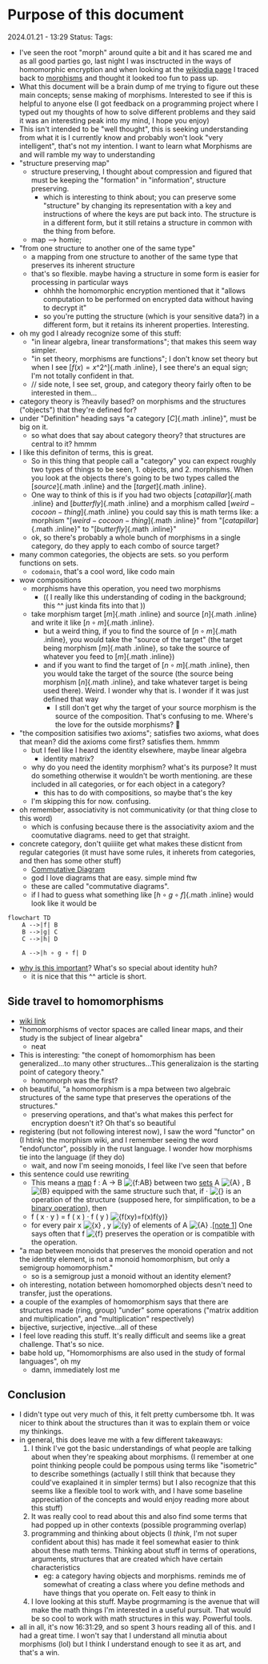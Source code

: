 # Purpose of this document

2024.01.21 - 13:29 Status: Tags:

-   I've seen the root "morph" around quite a bit and it has scared me
    and as all good parties go, last night I was insctructed in the ways
    of homomorphic encryption and when looking at the [wikipdia
    page](https://en.wikipedia.org/wiki/Homomorphic_encryption) I traced
    back to [morphisms](https://en.wikipedia.org/wiki/Morphism) and
    thought it looked too fun to pass up.
-   What this document will be a brain dump of me trying to figure out
    these main concepts; sense making of morphisms. Interested to see if
    this is helpful to anyone else (I got feedback on a programming
    project where I typed out my thoughts of how to solve different
    problems and they said it was an interesting peak into my mind, I
    hope you enjoy)
-   This isn't intended to be "well thought", this is seeking
    understanding from what it is I currently know and probably won't
    look "very intelligent", that's not my intention. I want to learn
    what Morphisms are and will ramble my way to understanding
-   "structure preserving map"
    -   structure preserving, I thought about compression and figured
        that must be keeping the "formation" in "information", structure
        preserving.
        -   which is interesting to think about; you can preserve some
            "structure" by changing its representation with a key and
            instructions of where the keys are put back into. The
            structure is in a different form, but it still retains a
            structure in common with the thing from before.
    -   map --\> homie;
-   "from one structure to another one of the same type"
    -   a mapping from one structure to another of the same type that
        preserves its inherent structure
    -   that's so flexible. maybe having a structure in some form is
        easier for processing in particular ways
        -   ohhhh the homomorphic encryption mentioned that it "allows
            computation to be performed on encrypted data without having
            to decrypt it"
        -   so you're putting the structure (which is your sensitive
            data?) in a different form, but it retains its inherent
            properties. Interesting.
-   oh my god I already recognize some of this stuff:
    -   "in linear algebra, linear transformations"; that makes this
        seem way simpler.
    -   "in set theory, morphisms are functions"; I don't know set
        theory but when I see [*f*(*x*) = *x*^2^]{.math .inline}, I see
        there's an equal sign; I'm not totally confident in that.
    -   // side note, I see set, group, and category theory fairly often
        to be interested in them...
-   category theory is ?heavily based? on morphisms and the structures
    ("objects") that they're defined for?
-   under "Definition" heading says "a category [*C*]{.math .inline}",
    must be big on it.
    -   so what does that say about category theory? that structures are
        central to it? hmmm
-   I like this definiton of terms, this is great.
    -   So in this thing that people call a "category" you can expect
        roughly two types of things to be seen, 1. objects, and 2.
        morphisms. When you look at the objects there's going to be two
        types called the [*source*]{.math .inline} and the
        [*target*]{.math .inline}.
    -   One way to think of this is if you had two objects
        [*catapillar*]{.math .inline} and [*butterfly*]{.math .inline}
        and a morphism called [*weird* − *cocoon* − *thing*]{.math
        .inline} you could say this is math terms like: a morphism
        "[*weird* − *cocoon* − *thing*]{.math .inline}" from
        "[*catapillar*]{.math .inline}" to "[*butterfly*]{.math
        .inline}"
    -   ok, so there's probably a whole bunch of morphisms in a single
        category, do they apply to each combo of source target?
-   many common categories, the objects are sets. so you perform
    functions on sets.
    -   `codomain`, that's a cool word, like codo main
-   wow compositions
    -   morphisms have this operation, you need two morphisms
        -   (( I really like this understanding of coding in the
            background; this \^\^ just kinda fits into that ))
    -   take morphism target [*m*]{.math .inline} and source [*n*]{.math
        .inline} and write it like [*n* ∘ *m*]{.math .inline}.
        -   but a weird thing, if you to find the source of
            [*n* ∘ *m*]{.math .inline}, you would take the "source of
            the target" (the target being morphism [*m*]{.math .inline},
            so take the source of whatever you feed to [*m*]{.math
            .inline})
        -   and if you want to find the target of [*n* ∘ *m*]{.math
            .inline}, then you would take the target of the source (the
            source being morphism [*n*]{.math .inline}, and take
            whatever target is being used there). Weird. I wonder why
            that is. I wonder if it was just defined that way
            -   I still don't get why the target of your source morphism
                is the source of the composition. That's confusing to
                me. Where's the love for the outside morphisms? 🙁
-   "the composition satisifies two axioms"; satisfies two axioms, what
    does that mean? did the axioms come first? satisfies them. hmmm
    -   but I feel like I heard the identity elsewhere, maybe linear
        algebra
        -   identity matrix?
    -   why do you need the identity morphism? what's its purpose? It
        must do something otherwise it wouldn't be worth mentioning. are
        these included in all categories, or for each object in a
        category?
        -   this has to do with compositions, so maybe that's the key
    -   I'm skipping this for now. confusing.
-   oh remember, associativity is not communicativity (or that thing
    close to this word)
    -   which is confusing because there is the associativity axiom and
        the coomutative diagrams. need to get that straight.
-   concrete category, don't quiiiite get what makes these disticnt from
    regular categories (it must have some rules, it inherets from
    categories, and then has some other stuff)
    -   [Commutative
        Diagram](https://en.wikipedia.org/wiki/File:Commutative_diagram_for_morphism.svg)
    -   god I love diagrams that are easy. simple mind ftw
    -   these are called "commutative diagrams".
    -   if I had to guess what something like [*h* ∘ *g* ∘ *f*]{.math
        .inline} would look like it would be

``` mermaid
flowchart TD
    A -->|f| B
    B -->|g| C 
    C -->|h| D
    
    A -->|h ∘ g ∘ f| D
```

-   [why is this
    important](https://en.wikipedia.org/wiki/Identity_function)? What's
    so special about identity huh?
    -   it is nice that this \^\^ article is short.

## Side travel to homomorphisms

-   [wiki link](https://en.wikipedia.org/wiki/Homomorphism)
-   "homomorphisms of vector spaces are called linear maps, and their
    study is the subject of linear algebra"
    -   neat
-   This is interesting: "the conept of homomorphism has been
    generalized...to many other structures...This generalizaion is the
    starting point of category theory."
    -   homomorph was the first?
-   oh beautiful, "a homomorphism is a mpa between two algebraic
    structures of the same type that preserves the operations of the
    structures."
    -   preserving operations, and that's what makes this perfect for
        encryption doesn't it? Oh that's so beautiful
-   registering (but not following interest now), I saw the word
    "functor" on (I htink) the morphism wiki, and I remember seeing the
    word "endofunctor", possibly in the rust language. I wonder how
    morphisms tie into the language (if they do)
    -   wait, and now I'm seeing monoids, I feel like I've seen that
        before
-   this sentence could use rewriting
    -   This means a
        [map](https://en.wikipedia.org/wiki/Map_(mathematics) "Map (mathematics)")
        f : A → B
        ![{f:AB}](https://wikimedia.org/api/rest_v1/media/math/render/svg/20040a52d9391f2fe271f0aaa300bf7887a0c7b1)
        between two
        [sets](https://en.wikipedia.org/wiki/Set_(mathematics) "Set (mathematics)")
        A
        ![{A}](https://wikimedia.org/api/rest_v1/media/math/render/svg/7daff47fa58cdfd29dc333def748ff5fa4c923e3)
        , B
        ![{B}](https://wikimedia.org/api/rest_v1/media/math/render/svg/47136aad860d145f75f3eed3022df827cee94d7a)
        equipped with the same structure such that, if ⋅
        ![{}](https://wikimedia.org/api/rest_v1/media/math/render/svg/ba2c023bad1bd39ed49080f729cbf26bc448c9ba)
        is an operation of the structure (supposed here, for
        simplification, to be a [binary
        operation](https://en.wikipedia.org/wiki/Binary_operation "Binary operation")),
        then
    -   f ( x ⋅ y ) = f ( x ) ⋅ f ( y )
        ![{f(xy)=f(x)f(y)}](https://wikimedia.org/api/rest_v1/media/math/render/svg/24771e82caf5e47b968fc33ddb13f6d968e82a36)
    -   for every pair x
        ![{x}](https://wikimedia.org/api/rest_v1/media/math/render/svg/87f9e315fd7e2ba406057a97300593c4802b53e4)
        , y
        ![{y}](https://wikimedia.org/api/rest_v1/media/math/render/svg/b8a6208ec717213d4317e666f1ae872e00620a0d)
        of elements of A
        ![{A}](https://wikimedia.org/api/rest_v1/media/math/render/svg/7daff47fa58cdfd29dc333def748ff5fa4c923e3)
        .[\[note
        1\]](https://en.wikipedia.org/wiki/Homomorphism#cite_note-3) One
        says often that f
        ![{f}](https://wikimedia.org/api/rest_v1/media/math/render/svg/132e57acb643253e7810ee9702d9581f159a1c61)
        preserves the operation or is compatible with the operation.
-   "a map between monoids that preserves the monoid operation and not
    the identity element, is not a monoid homomorphism, but only a
    semigroup homomorphism."
    -   so is a semigroup just a monoid without an identity element?
-   oh interesting, notation between homomorphed objects desn't need to
    transfer, just the operations.
-   a couple of the examples of homomorphism says that there are
    structures made (ring, group) "under" some operations ("matrix
    addition and multiplication", and "multiplication" respectively)
-   bijective, surjective, injective...all of these
-   I feel love reading this stuff. It's really difficult and seems like
    a great challenge. That's so nice.
-   babe hold up, "Homomorphisms are also used in the study of formal
    languages", oh my
    -   damn, immediately lost me

## Conclusion

-   I didn't type out very much of this, it felt pretty cumbersome tbh.
    It was nicer to think about the structures than it was to explain
    them or voice my thinkings.
-   in general, this does leave me with a few different takeaways:
    1.  I think I've got the basic understandings of what people are
        talking about when they're speaking about morphisms. (I remember
        at one point thinking people could be pompous using terms like
        "isometric" to describe somethings (actually I still think that
        because they could've exaplained it in simpler terms) but I also
        recognize that this seems like a flexible tool to work with, and
        I have some baseline appreciation of the concepts and would
        enjoy reading more about this stuff)
    2.  It was really cool to read about this and also find some terms
        that had popped up in other contexts (possible programming
        overlap)
    3.  programming and thinking about objects (I *think*, I'm not super
        confident about this) has made it feel somewhat easier to think
        about these math terms. Thinking about stuff in terms of
        operations, arguments, structures that are created which have
        certain characteristics
        -   eg: a category having objects and morphisms. reminds me of
            somewhat of creating a class where you define methods and
            have things that you operate on. Felt easy to think in
    4.  I love looking at this stuff. Maybe progrmaming is the avenue
        that will make the math things I'm interested in a useful
        pursuit. That would be so cool to work with math structures in
        this way. Powerful tools.
-   all in all, it's now 16:31:29, and so spent 3 hours reading all of
    this. and I had a great time. I won't say that I understand all
    minutia about morphisms (lol) but I think I understand enough to see
    it as art, and that's a win.
